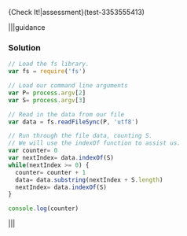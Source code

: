 
{Check It!|assessment}(test-3353555413)

|||guidance
### Solution
```javascript
// Load the fs library.
var fs = require('fs')

// Load our command line arguments
var P= process.argv[2]
var S= process.argv[3]

// Read in the data from our file
var data = fs.readFileSync(P, 'utf8')

// Run through the file data, counting S.
// We will use the indexOf function to assist us.
var counter= 0
var nextIndex= data.indexOf(S)
while(nextIndex >= 0) {
  counter= counter + 1
  data= data.substring(nextIndex + S.length)
  nextIndex= data.indexOf(S)
}

console.log(counter)
```
|||